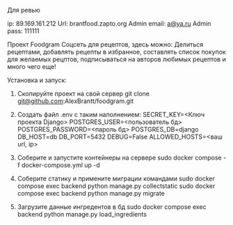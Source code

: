 Для ревью

ip: 89.169.161.212
Url: brantfood.zapto.org
Admin email: a@ya.ru
Admin pass: 111111


Проект Foodgram
Соцсеть для рецептов, здесь можно:
Делиться рецептами, добавлять рецепты в избранное, составлять список покупок для желаемых рецптов,
подписываться на авторов любимых рецептов и много чего еще!

Установка и запуск:

1. Скопируйте проект на свой сервер
git clone git@github.com:AlexBrantt/foodgram.git

2. Создать файл .env с таким наполнением:
SECRET_KEY=<Ключ проекта Django>
POSTGRES_USER=<пользователь бд>
POSTGRES_PASSWORD=<пароль бд>
POSTGRES_DB=django
DB_HOST=db
DB_PORT=5432
DEBUG=False
ALLOWED_HOSTS=<ваш url, ip>

3. Соберите и запустите контейнеры на сервере
sudo docker compose -f docker-compose.yml up -d

4. Соберите статику и примените миграции командами
sudo docker compose exec backend python manage.py collectstatic
sudo docker compose exec backend python manage.py migrate

5. Загрузите данные ингредентов в бд
sudo docker compose exec backend python manage.py load_ingredients